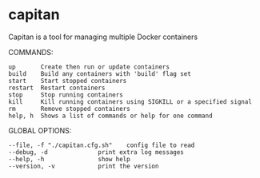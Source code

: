 # capitan
Capitan is a tool for managing multiple Docker containers

COMMANDS:

    up       Create then run or update containers
    build    Build any containers with 'build' flag set
    start    Start stopped containers
    restart  Restart containers
    stop     Stop running containers
    kill     Kill running containers using SIGKILL or a specified signal
    rm       Remove stopped containers
    help, h  Shows a list of commands or help for one command
   
GLOBAL OPTIONS:

    --file, -f "./capitan.cfg.sh"    config file to read
    --debug, -d              print extra log messages
    --help, -h               show help
    --version, -v            print the version

